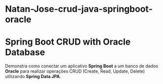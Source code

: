 # Natan-Jose-crud-java-springboot-oracle

# Spring Boot CRUD with Oracle Database

Demonstra como conectar um aplicativo **Spring Boot** a um banco de dados **Oracle** para realizar operações CRUD (Create, Read, Update, Delete) utilizando **Spring Data JPA**.

